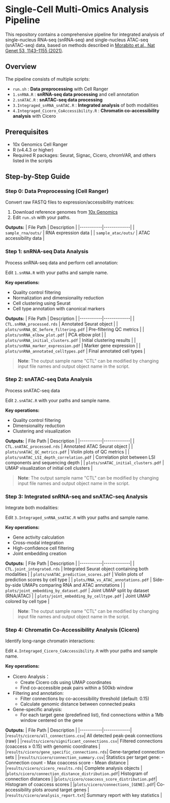 # Single-Cell Multi-Omics Analysis Pipeline

This repository contains a comprehensive pipeline for integrated analysis of single-nucleus RNA-seq (snRNA-seq) and single-nucleus ATAC-seq (snATAC-seq) data, based on methods described in [Morabito et al., Nat Genet 53, 1143–1155 (2021)](https://doi.org/10.1038/s41588-021-00894-z).

## Overview
The pipeline consists of multiple scripts:
- `run.sh` : **Data preprocessing** with Cell Ranger
- `1.snRNA.R` : **snRNA-seq data processing** and cell annotation
- `2.snATAC.R` : **snATAC-seq data processing**
- `3.Integraged_snRNA_snATAC.R` : **Integrated analysis** of both modalities
- `4.Integraged_Cicero_CoAccessibility.R` : **Chromatin co-accessibility analysis** with Cicero

## Prerequisites
- 10x Genomics Cell Ranger
- R (v4.4.3 or higher)
- Required R packages: Seurat, Signac, Cicero, chromVAR, and others listed in the scripts

## Step-by-Step Guide

### Step 0: Data Preprocessing (Cell Ranger)
Convert raw FASTQ files to expression/accessibility matrices:

1. Download reference genomes from [10x Genomics](https://www.10xgenomics.com/support/software/downloads)
2. Edit `run.sh` with your paths.

**Outputs:**
| File Path | Description |
|-----------|-------------|
| `sample_rna/outs/` | RNA expression data |
| `sample_atac/outs/` | ATAC accessibility data |

### Step 1: snRNA-seq Data Analysis
Process snRNA-seq data and perform cell annotation:

Edit `1.snRNA.R` with your paths and sample name.

**Key operations:**
- Quality control filtering
- Normalization and dimensionality reduction
- Cell clustering using Seurat
- Cell type annotation with canonical markers

**Outputs:**
| File Path | Description |
|-----------|-------------|
| `CTL.snRNA_processed.rds` | Annotated Seurat object |
| `plots/snRNA_QC_before_filtering.pdf` | Pre-filtering QC metrics |
| `plots/snRNA_elbow_plot.pdf` | PCA elbow plot |
| `plots/snRNA_initial_clusters.pdf` | Initial clustering results |
| `plots/snRNA_marker_expression.pdf` | Marker gene expression |
| `plots/snRNA_annotated_celltypes.pdf` | Final annotated cell types |
> **Note**: The output sample name "CTL" can be modified by changing input file names and output object name in the script.

### Step 2: snATAC-seq Data Analysis
Process snATAC-seq data

Edit `2.snATAC.R` with your paths and sample name.

**Key operations:**
- Quality control filtering
- Dimensionality reduction
- Clustering and visualization

**Outputs:**
| File Path | Description |
|-----------|-------------|
| `CTL.snATAC_processed.rds` | Annotated ATAC Seurat object |
| `plots/snATAC_QC_metrics.pdf` | Violin plots of QC metrics |
| `plots/snATAC_LSI_depth_correlation.pdf` | Correlation plot between LSI components and sequencing depth |
| `plots/snATAC_initial_clusters.pdf` | UMAP visualization of initial cell clusters |
> **Note**: The output sample name "CTL" can be modified by changing input file names and output object name in the script.

### Step 3: Integrated snRNA-seq and snATAC-seq Analysis
Integrate both modalities:

Edit `3.Integraged_snRNA_snATAC.R` with your paths and sample name.

**Key operations:**
- Gene activity calculation
- Cross-modal integration
- High-confidence cell filtering
- Joint embedding creation

**Outputs:**
| File Path | Description |
|-----------|-------------|
| `CTL.joint_integrated.rds` | Integrated Seurat object containing both modalities |
| `plots/snATAC_prediction_scores.pdf` | Violin plots of prediction scores by cell type |
| `plots/RNA_vs_ATAC_annotations.pdf` | Side-by-side UMAPs comparing RNA and ATAC annotations |
| `plots/joint_embedding_by_dataset.pdf` | Joint UMAP split by dataset (RNA/ATAC) |
| `plots/joint_embedding_by_celltype.pdf` | Joint UMAP colored by cell type |
> **Note**: The output sample name "CTL" can be modified by changing input file names and output object name in the script.

### Step 4: Chromatin Co-Accessibility Analysis (Cicero)
Identify long-range chromatin interactions:

Edit `4.Integraged_Cicero_CoAccessibility.R` with your paths and sample name.

**Key operations:**
- Cicero Analysis：
  - Create Cicero cds using UMAP coordinates
  - Find co-accessible peak pairs within a 500kb window
- Filtering and annotation:
  - Filter connections by co-accessibility threshold (default: 0.15)
  - Calculate genomic distance between connected peaks
- Gene-specific analysis:
  - For each target gene (predefined list), find connections within a 1Mb window centered on the gene

**Outputs:**
| File Path | Description |
|-----------|-------------|
|`results/cicero/all_connections.csv`|	All detected peak-peak connections (raw) |
|`results/cicero/significant_connections.csv`|	Filtered connections (coaccess ≥ 0.15) with genomic coordinates |
|`results/cicero/gene_specific_connections.rds`|	Gene-targeted connection sets |
|`results/cicero/connection_summary.csv`|	Statistics per target gene: - Connection count - Max coaccess score - Mean distance |
|`results/cicero/cicero_results.rds`|	Complete analysis objects |
|`plots/cicero/connection_distance_distribution.pdf`|	Histogram of connection distances |
|`plots/cicero/coaccess_score_distribution.pdf`|	Histogram of coaccess scores |
|`plots/cicero/connections_[GENE].pdf`|	Co-accessibility plots around target genes |
|`results/cicero/analysis_report.txt`|	Summary report with key statistics |
